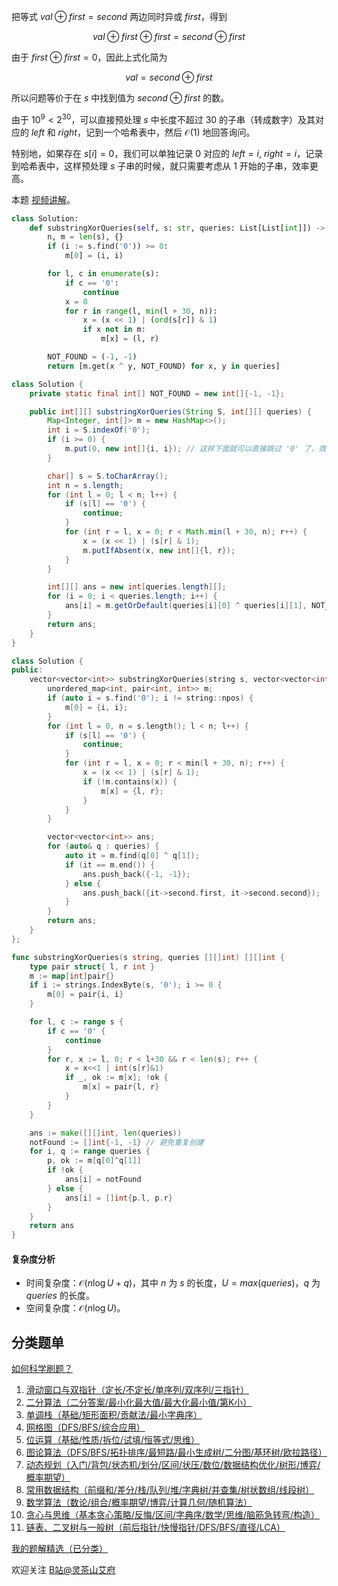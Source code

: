 把等式 $\textit{val} \oplus \textit{first} = \textit{second}$ 两边同时异或 $\textit{first}$，得到

$$
\textit{val} \oplus \textit{first} \oplus \textit{first} = \textit{second} \oplus \textit{first}
$$

由于 $\textit{first} \oplus \textit{first} = 0$，因此上式化简为

$$
\textit{val} = \textit{second}\oplus \textit{first}
$$

所以问题等价于在 $s$ 中找到值为 $\textit{second}\oplus \textit{first}$ 的数。

由于 $10^9<2^{30}$，可以直接预处理 $s$ 中长度不超过 $30$ 的子串（转成数字）及其对应的 $\textit{left}$ 和 $\textit{right}$，记到一个哈希表中，然后 $\mathcal{O}(1)$ 地回答询问。

特别地，如果存在 $s[i]=0$，我们可以单独记录 $0$ 对应的 $\textit{left}=i,\ \textit{right}=i$，记录到哈希表中，这样预处理 $s$ 子串的时候，就只需要考虑从 $1$ 开始的子串，效率更高。

本题 [视频讲解](https://www.bilibili.com/video/BV1GY411i7RP/)。

```py [sol-Python3]
class Solution:
    def substringXorQueries(self, s: str, queries: List[List[int]]) -> List[List[int]]:
        n, m = len(s), {}
        if (i := s.find('0')) >= 0:
            m[0] = (i, i)

        for l, c in enumerate(s):
            if c == '0':
                continue
            x = 0
            for r in range(l, min(l + 30, n)):
                x = (x << 1) | (ord(s[r]) & 1)
                if x not in m:
                    m[x] = (l, r)

        NOT_FOUND = (-1, -1)
        return [m.get(x ^ y, NOT_FOUND) for x, y in queries]
```

```java [sol-Java]
class Solution {
    private static final int[] NOT_FOUND = new int[]{-1, -1};

    public int[][] substringXorQueries(String S, int[][] queries) {
        Map<Integer, int[]> m = new HashMap<>();
        int i = S.indexOf('0');
        if (i >= 0) {
            m.put(0, new int[]{i, i}); // 这样下面就可以直接跳过 '0' 了，效率更高
        }

        char[] s = S.toCharArray();
        int n = s.length;
        for (int l = 0; l < n; l++) {
            if (s[l] == '0') {
                continue;
            }
            for (int r = l, x = 0; r < Math.min(l + 30, n); r++) {
                x = (x << 1) | (s[r] & 1);
                m.putIfAbsent(x, new int[]{l, r});
            }
        }

        int[][] ans = new int[queries.length][];
        for (i = 0; i < queries.length; i++) {
            ans[i] = m.getOrDefault(queries[i][0] ^ queries[i][1], NOT_FOUND);
        }
        return ans;
    }
}
```

```cpp [sol-C++]
class Solution {
public:
    vector<vector<int>> substringXorQueries(string s, vector<vector<int>>& queries) {
        unordered_map<int, pair<int, int>> m;
        if (auto i = s.find('0'); i != string::npos) {
            m[0] = {i, i};
        }
        for (int l = 0, n = s.length(); l < n; l++) {
            if (s[l] == '0') {
                continue;
            }
            for (int r = l, x = 0; r < min(l + 30, n); r++) {
                x = (x << 1) | (s[r] & 1);
                if (!m.contains(x)) {
                    m[x] = {l, r};
                }
            }
        }

        vector<vector<int>> ans;
        for (auto& q : queries) {
            auto it = m.find(q[0] ^ q[1]);
            if (it == m.end()) {
                ans.push_back({-1, -1});
            } else {
                ans.push_back({it->second.first, it->second.second});
            }
        }
        return ans;
    }
};
```

```go [sol-Go]
func substringXorQueries(s string, queries [][]int) [][]int {
	type pair struct{ l, r int }
	m := map[int]pair{}
	if i := strings.IndexByte(s, '0'); i >= 0 {
		m[0] = pair{i, i}
	}

	for l, c := range s {
		if c == '0' {
			continue
		}
		for r, x := l, 0; r < l+30 && r < len(s); r++ {
			x = x<<1 | int(s[r]&1)
			if _, ok := m[x]; !ok {
				m[x] = pair{l, r}
			}
		}
	}

	ans := make([][]int, len(queries))
	notFound := []int{-1, -1} // 避免重复创建
	for i, q := range queries {
		p, ok := m[q[0]^q[1]]
		if !ok {
			ans[i] = notFound
		} else {
			ans[i] = []int{p.l, p.r}
		}
	}
	return ans
}
```

#### 复杂度分析

- 时间复杂度：$\mathcal{O}(n\log U + q)$，其中 $n$ 为 $s$ 的长度，$U=max(\textit{queries})$，$q$ 为 $\textit{queries}$ 的长度。
- 空间复杂度：$\mathcal{O}(n\log U)$。

## 分类题单

[如何科学刷题？](https://leetcode.cn/circle/discuss/RvFUtj/)

1. [滑动窗口与双指针（定长/不定长/单序列/双序列/三指针）](https://leetcode.cn/circle/discuss/0viNMK/)
2. [二分算法（二分答案/最小化最大值/最大化最小值/第K小）](https://leetcode.cn/circle/discuss/SqopEo/)
3. [单调栈（基础/矩形面积/贡献法/最小字典序）](https://leetcode.cn/circle/discuss/9oZFK9/)
4. [网格图（DFS/BFS/综合应用）](https://leetcode.cn/circle/discuss/YiXPXW/)
5. [位运算（基础/性质/拆位/试填/恒等式/思维）](https://leetcode.cn/circle/discuss/dHn9Vk/)
6. [图论算法（DFS/BFS/拓扑排序/最短路/最小生成树/二分图/基环树/欧拉路径）](https://leetcode.cn/circle/discuss/01LUak/)
7. [动态规划（入门/背包/状态机/划分/区间/状压/数位/数据结构优化/树形/博弈/概率期望）](https://leetcode.cn/circle/discuss/tXLS3i/)
8. [常用数据结构（前缀和/差分/栈/队列/堆/字典树/并查集/树状数组/线段树）](https://leetcode.cn/circle/discuss/mOr1u6/)
9. [数学算法（数论/组合/概率期望/博弈/计算几何/随机算法）](https://leetcode.cn/circle/discuss/IYT3ss/)
10. [贪心与思维（基本贪心策略/反悔/区间/字典序/数学/思维/脑筋急转弯/构造）](https://leetcode.cn/circle/discuss/g6KTKL/)
11. [链表、二叉树与一般树（前后指针/快慢指针/DFS/BFS/直径/LCA）](https://leetcode.cn/circle/discuss/K0n2gO/)

[我的题解精选（已分类）](https://github.com/EndlessCheng/codeforces-go/blob/master/leetcode/SOLUTIONS.md)

欢迎关注 [B站@灵茶山艾府](https://space.bilibili.com/206214)
